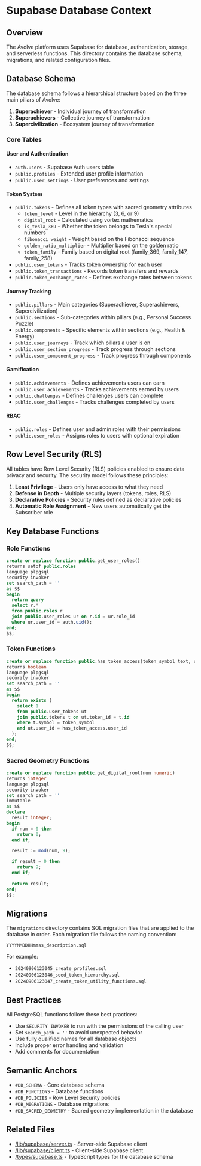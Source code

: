# Supabase Database Context

## Overview

The Avolve platform uses Supabase for database, authentication, storage, and serverless functions. This directory contains the database schema, migrations, and related configuration files.

## Database Schema

The database schema follows a hierarchical structure based on the three main pillars of Avolve:

1. **Superachiever** - Individual journey of transformation
2. **Superachievers** - Collective journey of transformation
3. **Supercivilization** - Ecosystem journey of transformation

### Core Tables

#### User and Authentication

- `auth.users` - Supabase Auth users table
- `public.profiles` - Extended user profile information
- `public.user_settings` - User preferences and settings

#### Token System

- `public.tokens` - Defines all token types with sacred geometry attributes
  - `token_level` - Level in the hierarchy (3, 6, or 9)
  - `digital_root` - Calculated using vortex mathematics
  - `is_tesla_369` - Whether the token belongs to Tesla's special numbers
  - `fibonacci_weight` - Weight based on the Fibonacci sequence
  - `golden_ratio_multiplier` - Multiplier based on the golden ratio
  - `token_family` - Family based on digital root (family_369, family_147, family_258)
- `public.user_tokens` - Tracks token ownership for each user
- `public.token_transactions` - Records token transfers and rewards
- `public.token_exchange_rates` - Defines exchange rates between tokens

#### Journey Tracking

- `public.pillars` - Main categories (Superachiever, Superachievers, Supercivilization)
- `public.sections` - Sub-categories within pillars (e.g., Personal Success Puzzle)
- `public.components` - Specific elements within sections (e.g., Health & Energy)
- `public.user_journeys` - Track which pillars a user is on
- `public.user_section_progress` - Track progress through sections
- `public.user_component_progress` - Track progress through components

#### Gamification

- `public.achievements` - Defines achievements users can earn
- `public.user_achievements` - Tracks achievements earned by users
- `public.challenges` - Defines challenges users can complete
- `public.user_challenges` - Tracks challenges completed by users

#### RBAC

- `public.roles` - Defines user and admin roles with their permissions
- `public.user_roles` - Assigns roles to users with optional expiration

## Row Level Security (RLS)

All tables have Row Level Security (RLS) policies enabled to ensure data privacy and security. The security model follows these principles:

1. **Least Privilege** - Users only have access to what they need
2. **Defense in Depth** - Multiple security layers (tokens, roles, RLS)
3. **Declarative Policies** - Security rules defined as declarative policies
4. **Automatic Role Assignment** - New users automatically get the Subscriber role

## Key Database Functions

### Role Functions

```sql
create or replace function public.get_user_roles()
returns setof public.roles
language plpgsql
security invoker
set search_path = ''
as $$
begin
  return query
  select r.*
  from public.roles r
  join public.user_roles ur on r.id = ur.role_id
  where ur.user_id = auth.uid();
end;
$$;
```

### Token Functions

```sql
create or replace function public.has_token_access(token_symbol text, user_id uuid)
returns boolean
language plpgsql
security invoker
set search_path = ''
as $$
begin
  return exists (
    select 1
    from public.user_tokens ut
    join public.tokens t on ut.token_id = t.id
    where t.symbol = token_symbol
    and ut.user_id = has_token_access.user_id
  );
end;
$$;
```

### Sacred Geometry Functions

```sql
create or replace function public.get_digital_root(num numeric)
returns integer
language plpgsql
security invoker
set search_path = ''
immutable
as $$
declare
  result integer;
begin
  if num = 0 then
    return 0;
  end if;

  result := mod(num, 9);

  if result = 0 then
    return 9;
  end if;

  return result;
end;
$$;
```

## Migrations

The `migrations` directory contains SQL migration files that are applied to the database in order. Each migration file follows the naming convention:

```
YYYYMMDDHHmmss_description.sql
```

For example:

- `20240906123045_create_profiles.sql`
- `20240906123046_seed_token_hierarchy.sql`
- `20240906123047_create_token_utility_functions.sql`

## Best Practices

All PostgreSQL functions follow these best practices:

- Use `SECURITY INVOKER` to run with the permissions of the calling user
- Set `search_path = ''` to avoid unexpected behavior
- Use fully qualified names for all database objects
- Include proper error handling and validation
- Add comments for documentation

## Semantic Anchors

- `#DB_SCHEMA` - Core database schema
- `#DB_FUNCTIONS` - Database functions
- `#DB_POLICIES` - Row Level Security policies
- `#DB_MIGRATIONS` - Database migrations
- `#DB_SACRED_GEOMETRY` - Sacred geometry implementation in the database

## Related Files

- [/lib/supabase/server.ts](/lib/supabase/server.ts) - Server-side Supabase client
- [/lib/supabase/client.ts](/lib/supabase/client.ts) - Client-side Supabase client
- [/types/supabase.ts](/types/supabase.ts) - TypeScript types for the database schema
